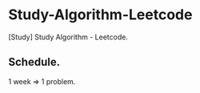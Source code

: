 # Study-Algorithm-Leetcode
[Study] Study Algorithm - Leetcode.

## Schedule.

1 week => 1 problem.

